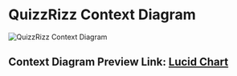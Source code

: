 # QuizzRizz Context Diagram #
![QuizzRizz Context Diagram](https://drive.google.com/uc?id=1KAHU51zIng4hpRs9pI08u-EZUIBR0VaY)

## Context Diagram Preview Link: [Lucid Chart](https://lucid.app/lucidchart/a33ccbf6-a305-403b-abaf-3f3ceb736cda/edit?viewport_loc=156%2C-413%2C2901%2C1330%2C0_0&invitationId=inv_0103b7ab-51e4-48cb-ba91-b5628d85ef6f)